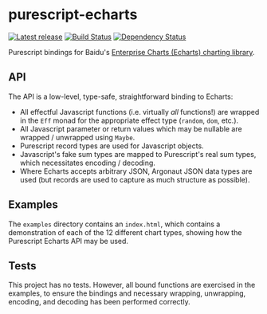 # purescript-echarts

[![Latest release](http://img.shields.io/bower/v/purescript-echarts.svg)](https://github.com/slamdata/purescript-echarts/releases)
[![Build Status](https://travis-ci.org/slamdata/purescript-echarts.svg?branch=master)](https://travis-ci.org/slamdata/purescript-echarts)
[![Dependency Status](https://www.versioneye.com/user/projects/579df5c7aa78d5003c173910/badge.svg?style=flat)](https://www.versioneye.com/user/projects/579df5c7aa78d5003c173910)

Purescript bindings for Baidu's [Enterprise Charts (Echarts) charting library](https://ecomfe.github.io/echarts/doc/doc-en.html).

## API

The API is a low-level, type-safe, straightforward binding to Echarts:

* All effectful Javascript functions (i.e. virtually *all* functions!) are wrapped in the `Eff` monad for the appropriate effect type (`random`, `dom`, etc.).
* All Javascript parameter or return values which may be nullable are wrapped / unwrapped using `Maybe`.
* Purescript record types are used for Javascript objects.
* Javascript's fake sum types are mapped to Purescript's real sum types, which necessitates encoding / decoding.
* Where Echarts accepts arbitrary JSON, Argonaut JSON data types are used (but records are used to capture as much structure as possible).

## Examples

The `examples` directory contains an `index.html`, which contains a demonstration of each of the 12 different chart types, showing how the Purescript Echarts API may be used.

## Tests

This project has no tests. However, all bound functions are exercised in the examples, to ensure the bindings and necessary wrapping, unwrapping, encoding, and decoding has been performed correctly.
